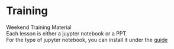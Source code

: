 # Training
Weekend Training Material  
Each lesson is either a juypter notebook or a PPT.   
For the type of jupyter notebook, you can install it under the [guide](https://jupyter.readthedocs.io/en/latest/install.html)
